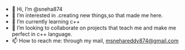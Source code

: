 - 👋 Hi, I’m @sneha874
- 👀 I’m interested in .creating new things,so that made me here.
- 🌱 I’m currently learning c++
- 💞️ I’m looking to collaborate on projects that teach me and make me perfect in c++ language.
- 📫 How to reach me: through my mail, msnehareddy874@gmail.com

<!---
sneha874/sneha874 is a ✨ special ✨ repository because its `README.md` (this file) appears on your GitHub profile.
You can click the Preview link to take a look at your changes.
--->
